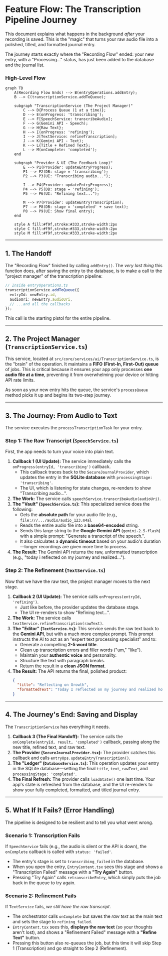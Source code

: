 # Feature Flow: The Transcription Pipeline Journey

This document explains what happens in the background *after* your recording is saved. This is the "magic" that turns your raw audio file into a polished, titled, and formatted journal entry.

The journey starts exactly where the "Recording Flow" ended: your new entry, with a "Processing..." status, has just been added to the database and the journal list.

### High-Level Flow

```mermaid
graph TD
    A(Recording Flow Ends) --> B(entryOperations.addEntry);
    B --> C(transcriptionService.addToQueue);
    
    subgraph "TranscriptionService (The Project Manager)"
        C --> D{Process Queue (1 at a time)};
        D --> E(onProgress: 'transcribing');
        E --> F[SpeechService: transcribeAudio];
        F --> G(Gemini API - Speech);
        G --> H{Raw Text};
        H --> I(onProgress: 'refining');
        I --> J[TextService: refineTranscription];
        J --> K(Gemini API - Text);
        K --> L{Title + Refined Text};
        L --> M(onComplete: 'completed');
    end

    subgraph "Provider & UI (The Feedback Loop)"
        E --> P1(Provider: updateEntryProgress);
        P1 --> P2(DB: stage = 'transcribing');
        P2 --> P3(UI: "Transcribing audio...");

        I --> P4(Provider: updateEntryProgress);
        P4 --> P5(DB: stage = 'refining');
        P5 --> P6(UI: "Refining text...");

        M --> P7(Provider: updateEntryTranscription);
        P7 --> P8(DB: stage = 'completed' + save text);
        P8 --> P9(UI: Show final entry);
    end
    
    style A fill:#f9f,stroke:#333,stroke-width:2px
    style C fill:#f9f,stroke:#333,stroke-width:2px
    style M fill:#f9f,stroke:#333,stroke-width:2px
```

-----

## 1\. The Handoff

The "Recording Flow" finished by calling `addEntry()`. The *very last thing* this function does, after saving the entry to the database, is to make a call to the "project manager" of the transcription pipeline:

```typescript
// Inside entryOperations.ts
transcriptionService.addToQueue({
  entryId: newEntry.id,
  audioUri: newEntry.audioUri,
  // ...and all the callbacks
});
```

This call is the starting pistol for the entire pipeline.

-----

## 2\. The Project Manager (`TranscriptionService.ts`)

This service, located at `src/core/services/ai/TranscriptionService.ts`, is the "brain" of the operation. It maintains a **FIFO (First-In, First-Out) queue** of jobs. This is critical because it ensures your app only processes **one audio file at a time**, preventing it from overwhelming your device or hitting API rate limits.

As soon as your new entry hits the queue, the service's `processQueue` method picks it up and begins its two-step journey.

-----

## 3\. The Journey: From Audio to Text

The service executes the `processTranscriptionTask` for your entry.

### Step 1: The Raw Transcript (`SpeechService.ts`)

First, the app needs to turn your voice into plain text.

1.  **Callback 1 (UI Update):** The service immediately calls the `onProgress(entryId, 'transcribing')` callback.
      * This callback traces back to the `SecureJournalProvider`, which updates the entry in the **SQLite database** with `processingStage: 'transcribing'`.
      * The UI, which is listening for state changes, re-renders to show "Transcribing audio...".
2.  **The Work:** The service calls `speechService.transcribeAudio(audioUri)`.
3.  **The "Vault" (`SpeechService.ts`):** This specialized service does the following:
      * Gets the **absolute path** for your audio file (e.g., `file:///.../audio/audio_123.m4a`).
      * Reads the entire audio file into a **base64-encoded** string.
      * Sends this large string to the **Google Gemini API** (`gemini-2.5-flash`) with a simple prompt: "Generate a transcript of the speech.".
      * It also calculates a **dynamic timeout** based on your audio's duration—longer recordings are given more time to process.
4.  **The Result:** The Gemini API returns the raw, unformatted transcription (e.g., "today i reflected on my journey and realized...").

### Step 2: The Refinement (`TextService.ts`)

Now that we have the raw text, the project manager moves to the next stage.

1.  **Callback 2 (UI Update):** The service calls `onProgress(entryId, 'refining')`.
      * Just like before, the provider updates the database stage.
      * The UI re-renders to show "Refining text...".
2.  **The Work:** The service calls `textService.refineTranscription(rawText)`.
3.  **The "Editor" (`TextService.ts`):** This service sends the raw text back to the **Gemini API**, but with a much more complex prompt. This prompt instructs the AI to act as an "expert text processing specialist" and to:
      * Generate a compelling **2-5 word title**.
      * Clean up transcription errors and filler words ("um," "like").
      * Maintain your **authentic voice** and personality.
      * Structure the text with paragraph breaks.
      * Return the result in a **clean JSON format**.
4.  **The Result:** The API returns the final, polished product:
    ```json
    {
      "title": "Reflecting on Growth",
      "formattedText": "Today I reflected on my journey and realized how much I've grown. The challenges I faced last week taught me valuable lessons about resilience and patience."
    }
    ```

-----

## 4\. The Journey's End: Saving and Display

The `TranscriptionService` has everything it needs.

1.  **Callback 3 (The Final Handoff):** The service calls the `onComplete(entryId, result, 'completed')` callback, passing along the new title, refined text, and raw text.
2.  **The Provider (`SecureJournalProvider.tsx`):** The provider catches this callback and calls `entryOps.updateEntryTranscription()`.
3.  **The "Ledger" (`DatabaseService.ts`):** This operation updates your entry in the SQLite database—setting the final `title`, `text`, `rawText`, and `processingStage: 'completed'`.
4.  **The Final Refresh:** The provider calls `loadState()` one last time. Your app's state is refreshed from the database, and the UI re-renders to show your fully completed, formatted, and titled journal entry.

-----

## 5\. What If It Fails? (Error Handling)

The pipeline is designed to be resilient and to tell you what went wrong.

### Scenario 1: Transcription Fails

If `SpeechService` fails (e.g., the audio is silent or the API is down), the `onComplete` callback is called with `status: 'failed'`.

  * The entry's stage is set to `transcribing_failed` in the database.
  * When you open the entry, `EntryContent.tsx` sees this stage and shows a "Transcription Failed" message with a **"Try Again"** button.
  * Pressing "Try Again" calls `retranscribeEntry`, which simply puts the job back in the queue to try again.

### Scenario 2: Refinement Fails

If `TextService` fails, *we still have the raw transcript*.

  * The orchestrator calls `onComplete` but saves the *raw text* as the main text and sets the stage to `refining_failed`.
  * `EntryContent.tsx` sees this, **displays the raw text** (so your thoughts aren't lost), and shows a "Refinement Failed" message with a **"Refine Text"** button.
  * Pressing this button also re-queues the job, but this time it will skip Step 1 (Transcription) and go straight to Step 2 (Refinement).
  